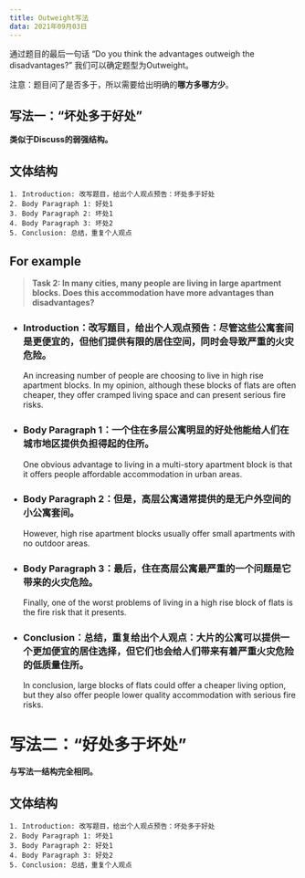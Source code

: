 ```yaml
---
title: Outweight写法
data: 2021年09月03日
---
```

通过题目的最后一句话 “Do you think the advantages outweigh the disadvantages?” 我们可以确定题型为Outweight。

注意：题目问了是否多于，所以需要给出明确的**哪方多哪方少**。

## 写法一：“坏处多于好处”

**类似于Discuss的弱强结构。**

## 文体结构

    1. Introduction: 改写题目，给出个人观点预告：坏处多于好处
    2. Body Paragraph 1: 好处1
    3. Body Paragraph 2: 坏处1
    4. Body Paragraph 3: 坏处2
    5. Conclusion: 总结，重复个人观点    

## For example
> **Task 2: In many cities, many people are living in large apartment blocks. Does this accommodation have more advantages than disadvantages?**


*  ### Introduction：改写题目，给出个人观点预告：尽管这些公寓套间是更便宜的，但他们提供有限的居住空间，同时会导致严重的火灾危险。
    An increasing number of people are choosing to live in high rise apartment blocks. In my opinion, although these blocks of flats are often cheaper, they offer cramped living space and can present serious fire risks.


*  ### Body Paragraph 1：一个住在多层公寓明显的好处他能给人们在城市地区提供负担得起的住所。
    One obvious advantage to living in a multi-story apartment block is that it offers people affordable accommodation in urban areas.


*  ### Body Paragraph 2：但是，高层公寓通常提供的是无户外空间的小公寓套间。
    However, high rise apartment blocks usually offer small apartments with no outdoor areas.
    
    
*  ### Body Paragraph 3：最后，住在高层公寓最严重的一个问题是它带来的火灾危险。
    Finally, one of the worst problems of living in a high rise block of flats is the fire risk that it presents.


*  ### Conclusion：总结，重复给出个人观点：大片的公寓可以提供一个更加便宜的居住选择，但它们也会给人们带来有着严重火灾危险的低质量住所。
    In conclusion, large blocks of flats could offer a cheaper living option, but they also offer people lower quality accommodation with serious fire risks. 


# 写法二：“好处多于坏处”

**与写法一结构完全相同。**
## 文体结构

    1. Introduction: 改写题目，给出个人观点预告：坏处多于好处
    2. Body Paragraph 1: 坏处1
    3. Body Paragraph 2: 好处1
    4. Body Paragraph 3: 好处2
    5. Conclusion: 总结，重复个人观点    
